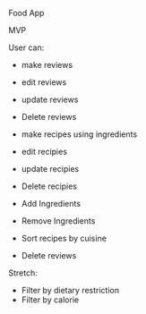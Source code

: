 Food App 

MVP

User can:
- make reviews
- edit reviews
- update reviews
- Delete reviews

- make recipes using ingredients
- edit recipies
- update recipies
- Delete recipies

- Add Ingredients
- Remove Ingredients

- Sort recipes by cuisine
- Delete reviews


Stretch:
- Filter by dietary restriction
- Filter by calorie
